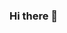 ### Hi there 👋

<!--
**xtructt/xtructt** is a ✨ _special_ ✨ repository because its `README.md` (this file) appears on your GitHub profile.

Here are some ideas to get you started:

- 🔭 I’m currently a master of AI student at RMIT Melbourne
- 📫 How to reach me: [linkedin](https://www.linkedin.com/in/tnx/)
